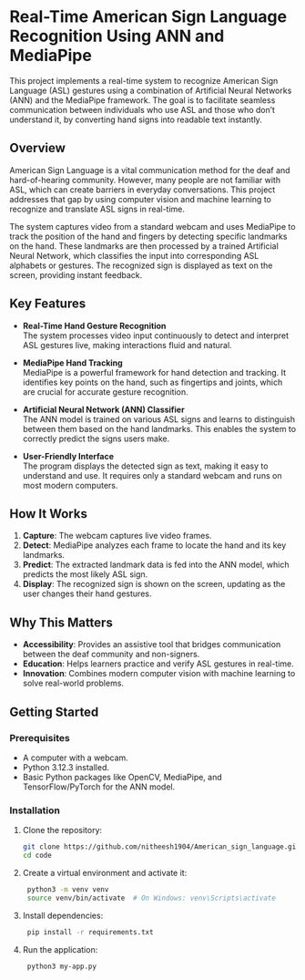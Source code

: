 # Real-Time American Sign Language Recognition Using ANN and MediaPipe

This project implements a real-time system to recognize American Sign Language (ASL) gestures using a combination of Artificial Neural Networks (ANN) and the MediaPipe framework. The goal is to facilitate seamless communication between individuals who use ASL and those who don’t understand it, by converting hand signs into readable text instantly.

## Overview

American Sign Language is a vital communication method for the deaf and hard-of-hearing community. However, many people are not familiar with ASL, which can create barriers in everyday conversations. This project addresses that gap by using computer vision and machine learning to recognize and translate ASL signs in real-time.

The system captures video from a standard webcam and uses MediaPipe to track the position of the hand and fingers by detecting specific landmarks on the hand. These landmarks are then processed by a trained Artificial Neural Network, which classifies the input into corresponding ASL alphabets or gestures. The recognized sign is displayed as text on the screen, providing instant feedback.

## Key Features

- **Real-Time Hand Gesture Recognition**  
  The system processes video input continuously to detect and interpret ASL gestures live, making interactions fluid and natural.

- **MediaPipe Hand Tracking**  
  MediaPipe is a powerful framework for hand detection and tracking. It identifies key points on the hand, such as fingertips and joints, which are crucial for accurate gesture recognition.

- **Artificial Neural Network (ANN) Classifier**  
  The ANN model is trained on various ASL signs and learns to distinguish between them based on the hand landmarks. This enables the system to correctly predict the signs users make.

- **User-Friendly Interface**  
  The program displays the detected sign as text, making it easy to understand and use. It requires only a standard webcam and runs on most modern computers.

## How It Works

1. **Capture**: The webcam captures live video frames.  
2. **Detect**: MediaPipe analyzes each frame to locate the hand and its key landmarks.  
3. **Predict**: The extracted landmark data is fed into the ANN model, which predicts the most likely ASL sign.  
4. **Display**: The recognized sign is shown on the screen, updating as the user changes their hand gestures.

## Why This Matters

- **Accessibility**: Provides an assistive tool that bridges communication between the deaf community and non-signers.  
- **Education**: Helps learners practice and verify ASL gestures in real-time.  
- **Innovation**: Combines modern computer vision with machine learning to solve real-world problems.

## Getting Started

### Prerequisites

- A computer with a webcam.  
- Python 3.12.3 installed.  
- Basic Python packages like OpenCV, MediaPipe, and TensorFlow/PyTorch for the ANN model.

### Installation

1. Clone the repository:

   ```bash
   git clone https://github.com/nitheesh1904/American_sign_language.git
   cd code 
   ```
2. Create a virtual environment and activate it:

   ```bash   
    python3 -m venv venv
    source venv/bin/activate  # On Windows: venv\Scripts\activate
   ```
3. Install dependencies:
    ```bash
     pip install -r requirements.txt
    ```
4. Run the application:
    ```bash
     python3 my-app.py
    ```
